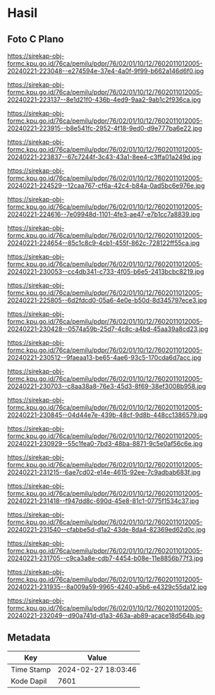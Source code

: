 # Hasil

## Foto C Plano

https://sirekap-obj-formc.kpu.go.id/76ca/pemilu/pdpr/76/02/01/10/12/7602011012005-20240221-223048--e274594e-37e4-4a0f-9f99-b662a146d6f0.jpg

https://sirekap-obj-formc.kpu.go.id/76ca/pemilu/pdpr/76/02/01/10/12/7602011012005-20240221-223137--8e1d21f0-436b-4ed9-9aa2-9ab1c2f936ca.jpg

https://sirekap-obj-formc.kpu.go.id/76ca/pemilu/pdpr/76/02/01/10/12/7602011012005-20240221-223915--b8e541fc-2952-4f18-9ed0-d9e777ba6e22.jpg

https://sirekap-obj-formc.kpu.go.id/76ca/pemilu/pdpr/76/02/01/10/12/7602011012005-20240221-223837--67c7244f-3c43-43a1-8ee4-c3ffa01a249d.jpg

https://sirekap-obj-formc.kpu.go.id/76ca/pemilu/pdpr/76/02/01/10/12/7602011012005-20240221-224529--12caa767-cf6a-42c4-b84a-0ad5bc6e976e.jpg

https://sirekap-obj-formc.kpu.go.id/76ca/pemilu/pdpr/76/02/01/10/12/7602011012005-20240221-224616--7e09948d-1101-4fe3-ae47-e7b1cc7a8839.jpg

https://sirekap-obj-formc.kpu.go.id/76ca/pemilu/pdpr/76/02/01/10/12/7602011012005-20240221-224654--85c1c8c9-4cb1-455f-862c-728122ff55ca.jpg

https://sirekap-obj-formc.kpu.go.id/76ca/pemilu/pdpr/76/02/01/10/12/7602011012005-20240221-230053--cc4db341-c733-4f05-b6e5-2413bcbc8219.jpg

https://sirekap-obj-formc.kpu.go.id/76ca/pemilu/pdpr/76/02/01/10/12/7602011012005-20240221-225805--6d2fdcd0-05a6-4e0e-b50d-8d345797ece3.jpg

https://sirekap-obj-formc.kpu.go.id/76ca/pemilu/pdpr/76/02/01/10/12/7602011012005-20240221-230428--0574a59b-25d7-4c8c-a4bd-45aa39a8cd23.jpg

https://sirekap-obj-formc.kpu.go.id/76ca/pemilu/pdpr/76/02/01/10/12/7602011012005-20240221-230512--9faeaa13-be65-4ae6-93c5-170cda6d7acc.jpg

https://sirekap-obj-formc.kpu.go.id/76ca/pemilu/pdpr/76/02/01/10/12/7602011012005-20240221-230703--c8aa38a8-76e3-45d3-8f69-38ef3008b958.jpg

https://sirekap-obj-formc.kpu.go.id/76ca/pemilu/pdpr/76/02/01/10/12/7602011012005-20240221-230845--04d44e7e-439b-48cf-9d8b-448cc1386579.jpg

https://sirekap-obj-formc.kpu.go.id/76ca/pemilu/pdpr/76/02/01/10/12/7602011012005-20240221-230929--55c1fea0-7bd3-48ba-8871-9c5e0af56c6e.jpg

https://sirekap-obj-formc.kpu.go.id/76ca/pemilu/pdpr/76/02/01/10/12/7602011012005-20240221-231215--6ae7cd02-e14e-4615-92ee-7c9adbab683f.jpg

https://sirekap-obj-formc.kpu.go.id/76ca/pemilu/pdpr/76/02/01/10/12/7602011012005-20240221-231418--f947dd8c-690d-45e8-81c1-0775f1534c37.jpg

https://sirekap-obj-formc.kpu.go.id/76ca/pemilu/pdpr/76/02/01/10/12/7602011012005-20240221-231540--cfabbe5d-d1a2-43de-8da4-82369ed62d0c.jpg

https://sirekap-obj-formc.kpu.go.id/76ca/pemilu/pdpr/76/02/01/10/12/7602011012005-20240221-231705--c9ca3a8e-cdb7-4454-b08e-11e8856b77f3.jpg

https://sirekap-obj-formc.kpu.go.id/76ca/pemilu/pdpr/76/02/01/10/12/7602011012005-20240221-231935--8a009a59-9965-4240-a5b6-e4329c55da12.jpg

https://sirekap-obj-formc.kpu.go.id/76ca/pemilu/pdpr/76/02/01/10/12/7602011012005-20240221-232049--d90a741d-d1a3-463a-ab89-acace18d564b.jpg


## Metadata

| Key        | Value               |
| ---------- | ------------------- |
| Time Stamp | 2024-02-27 18:03:46 |
| Kode Dapil | 7601                |




